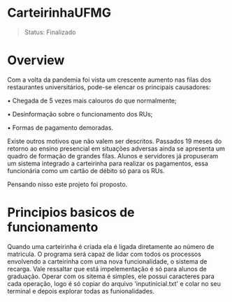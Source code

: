 # CarteirinhaUFMG
>Status: Finalizado
# Overview

 Com a volta da pandemia foi vista um crescente aumento nas filas dos restaurantes universitários, pode-se elencar os principais causadores:

• Chegada de 5 vezes mais calouros do que normalmente;

• Desinformação sobre o funcionamento dos RUs;

• Formas de pagamento demoradas.

Existe outros motivos que não valem ser descritos. Passados 19 meses do retorno ao ensino presencial em situações adversas ainda se apresenta um quadro de formação de grandes filas. Alunos e servidores já propuseram um sistema integrado a carteirinha para realizar os pagamentos, essa funcionária como um cartão de débito só para os RUs.

Pensando nisso este projeto foi proposto.

# Principios basicos de funcionamento

 Quando uma carteirinha é criada ela é ligada diretamente ao número de matricula. O programa será capaz de lidar com todos os processos envolvendo a carteirinha com uma nova funcionalidade, o sistema de recarga. Vale ressaltar que está impelementação é só para alunos de graduação. Operar com os sitema é simples, ele possui caracteres para cada operação, logo é só copiar do arquivo 'inputinicial.txt' e colar no seu terminal e depois explorar todas as funionalidades.